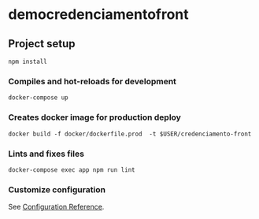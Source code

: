 # democredenciamentofront

## Project setup
```
npm install
```

### Compiles and hot-reloads for development
```
docker-compose up
```

### Creates docker image for production deploy
```
docker build -f docker/dockerfile.prod  -t $USER/credenciamento-front
```

### Lints and fixes files
```
docker-compose exec app npm run lint
```

### Customize configuration
See [Configuration Reference](https://cli.vuejs.org/config/).

